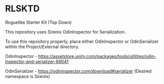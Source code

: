 # RLSKTD
 Roguelike Starter Kit (Top Down)




This repository uses Sirenix OdinInspector for Serialization.

To use this repository properly, place either OdinInspector or OdinSerializer within the Project/External directory.

OdinInspector - https://assetstore.unity.com/packages/tools/utilities/odin-inspector-and-serializer-89041

OdinSerializer - https://odininspector.com/download#serializer (Desired namespace is Sirenix)


